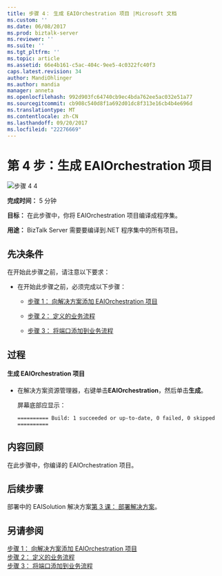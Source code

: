 ```yaml
---
title: 步骤 4： 生成 EAIOrchestration 项目 |Microsoft 文档
ms.custom: ''
ms.date: 06/08/2017
ms.prod: biztalk-server
ms.reviewer: ''
ms.suite: ''
ms.tgt_pltfrm: ''
ms.topic: article
ms.assetid: 66e4b161-c5ac-404c-9ee5-4c0322fc40f3
caps.latest.revision: 34
author: MandiOhlinger
ms.author: mandia
manager: anneta
ms.openlocfilehash: 992d903fc64740cb9ec4bda762ee5ac032e51a77
ms.sourcegitcommit: cb908c540d8f1a692d01dc8f313e16cb4b4e696d
ms.translationtype: MT
ms.contentlocale: zh-CN
ms.lasthandoff: 09/20/2017
ms.locfileid: "22276669"
---
```

# <a name="step-4-build-the-eaiorchestration-project"></a>第 4 步：生成 EAIOrchestration 项目
![步骤 4 4](../adapters-and-accelerators/adapter-oracle-ebs/media/step-4of4.gif "Step_4of4")  
  
 **完成时间：** 5 分钟  
  
 **目标：** 在此步骤中，你将 EAIOrchestration 项目编译成程序集。  
  
 **用途：** BizTalk Server 需要要编译到.NET 程序集中的所有项目。  
  
## <a name="prerequisites"></a>先决条件  
 在开始此步骤之前，请注意以下要求：  
  
-   在开始此步骤之前，必须完成以下步骤：  
  
    -   [步骤 1： 向解决方案添加 EAIOrchestration 项目](../core/step-1-add-eaiorchestration-project-to-the-solution.md)  
  
    -   [步骤 2： 定义的业务流程](../core/step-2-define-the-business-process.md)  
  
    -   [步骤 3： 将端口添加到业务流程](../core/step-3-add-ports-to-the-orchestration.md)  
  
## <a name="procedures"></a>过程  
  
#### <a name="to-build-the-eaiorchestration-project"></a>生成 EAIOrchestration 项目  
  
-   在解决方案资源管理器，右键单击**EAIOrchestration**，然后单击**生成**。  
  
     屏幕底部应显示：  
  
    ```  
    ========== Build: 1 succeeded or up-to-date, 0 failed, 0 skipped ==========  
    ```  
  
## <a name="what-did-i-just-do"></a>内容回顾  
 在此步骤中，你编译的 EAIOrchestration 项目。  
  
## <a name="next-steps"></a>后续步骤  
 部署中的 EAISolution 解决方案[第 3 课： 部署解决方案](../core/lesson-3-deploy-the-solution.md)。  
  
## <a name="see-also"></a>另请参阅  
 [步骤 1： 向解决方案添加 EAIOrchestration 项目](../core/step-1-add-eaiorchestration-project-to-the-solution.md)   
 [步骤 2： 定义的业务流程](../core/step-2-define-the-business-process.md)   
 [步骤 3： 将端口添加到业务流程](../core/step-3-add-ports-to-the-orchestration.md)